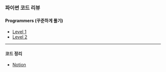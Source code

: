 ### 파이썬 코드 리뷰

#### Programmers (꾸준하게 풀기)
 - [Level 1](https://github.com/KimJinHye0n/python/tree/master/Programmaers/Level1)
 - [Level 2](https://github.com/KimJinHye0n/python/tree/master/Programmaers/Level2)
 
-----

#### 코드 정리
 - [Notion](https://www.notion.so/11c265f978a84907859db95f1185dd9b)

